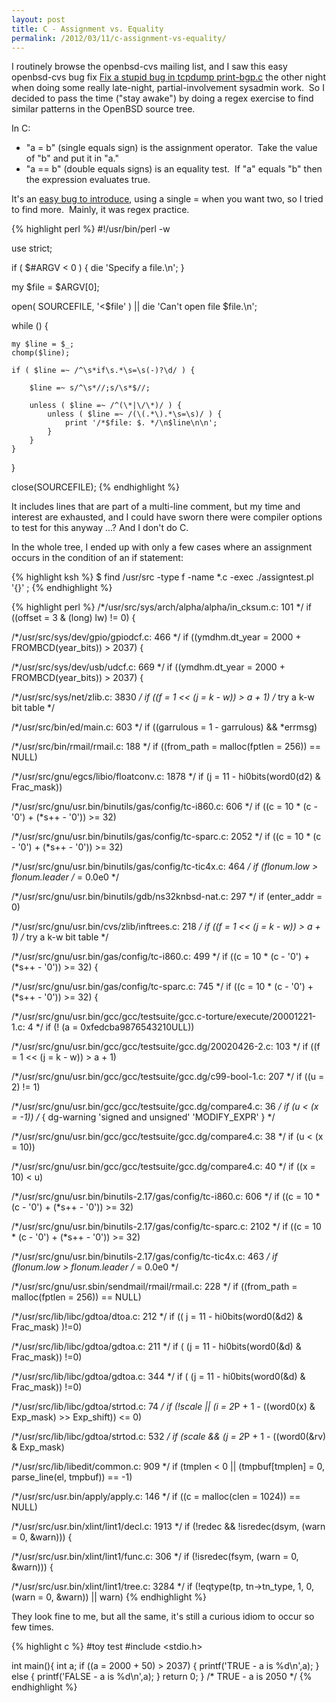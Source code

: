 ```yaml
---
layout: post
title: C - Assignment vs. Equality
permalink: /2012/03/11/c-assignment-vs-equality/
---
```


I routinely browse the openbsd-cvs mailing list, and I saw this easy openbsd-cvs bug fix [Fix a stupid bug in tcpdump print-bgp.c](http://marc.info/?l=openbsd-tech&m=132966574603292&w=2) the other night when doing some really late-night, partial-involvement sysadmin work.  So I decided to pass the time ("stay awake") by doing a regex exercise to find similar patterns in the OpenBSD source tree.

In C:

* "a = b" (single equals sign) is the assignment operator.  Take the value of "b" and put it in "a."
* "a == b" (double equals signs) is an equality test.  If "a" equals "b" then the expression evaluates true.

It's an [easy bug to introduce](http://www.andromeda.com/people/ddyer/topten.html), using a single = when you want two, so I tried to find more.  Mainly, it was regex practice.

<!--excerpt-->

{% highlight perl %}
#!/usr/bin/perl -w

use strict;

if ( $#ARGV < 0 ) {
    die 'Specify a file.\n';
}

my $file = $ARGV[0];

open( SOURCEFILE, '<$file' ) || die 'Can't open file $file.\n';

while (<SOURCEFILE>) {

    my $line = $_;
    chomp($line);

    if ( $line =~ /^\s*if\s.*\s=\s(-)?\d/ ) {

        $line =~ s/^\s*//;s/\s*$//;

        unless ( $line =~ /^(\*|\/\*)/ ) {
            unless ( $line =~ /(\(.*\).*\s=\s)/ ) {
                print '/*$file: $. */\n$line\n\n';
            }
        }
    }
}

close(SOURCEFILE);
{% endhighlight %}

It includes lines that are part of a multi-line comment, but my time and interest are exhausted, and I could have sworn there were compiler options to test for this anyway ...?  And I don't do C.

In the whole tree, I ended up with only a few cases where an assignment occurs in the condition of an if statement:

{% highlight ksh %}
$ find /usr/src -type f -name \*.c -exec ./assigntest.pl '{}' \;
{% endhighlight %}

{% highlight perl %}
/*/usr/src/sys/arch/alpha/alpha/in_cksum.c: 101 */
if ((offset = 3 & (long) lw) != 0) {

/*/usr/src/sys/dev/gpio/gpiodcf.c: 466 */
if ((ymdhm.dt_year = 2000 + FROMBCD(year_bits)) > 2037) {

/*/usr/src/sys/dev/usb/udcf.c: 669 */
if ((ymdhm.dt_year = 2000 + FROMBCD(year_bits)) > 2037) {

/*/usr/src/sys/net/zlib.c: 3830 */
if ((f = 1 << (j = k - w)) > a + 1)     /* try a k-w bit table */

/*/usr/src/bin/ed/main.c: 603 */
if ((garrulous = 1 - garrulous) && *errmsg)

/*/usr/src/bin/rmail/rmail.c: 188 */
if ((from_path = malloc(fptlen = 256)) == NULL)

/*/usr/src/gnu/egcs/libio/floatconv.c: 1878 */
if (j = 11 - hi0bits(word0(d2) & Frac_mask))

/*/usr/src/gnu/usr.bin/binutils/gas/config/tc-i860.c: 606 */
if ((c = 10 * (c - '0') + (*s++ - '0')) >= 32)

/*/usr/src/gnu/usr.bin/binutils/gas/config/tc-sparc.c: 2052 */
if ((c = 10 * (c - '0') + (*s++ - '0')) >= 32)

/*/usr/src/gnu/usr.bin/binutils/gas/config/tc-tic4x.c: 464 */
if (flonum.low > flonum.leader  /* = 0.0e0 */

/*/usr/src/gnu/usr.bin/binutils/gdb/ns32knbsd-nat.c: 297 */
if (enter_addr = 0)

/*/usr/src/gnu/usr.bin/cvs/zlib/inftrees.c: 218 */
if ((f = 1 << (j = k - w)) > a + 1)     /* try a k-w bit table */

/*/usr/src/gnu/usr.bin/gas/config/tc-i860.c: 499 */
if ((c = 10 * (c - '0') + (*s++ - '0')) >= 32) {

/*/usr/src/gnu/usr.bin/gas/config/tc-sparc.c: 745 */
if ((c = 10 * (c - '0') + (*s++ - '0')) >= 32) {

/*/usr/src/gnu/usr.bin/gcc/gcc/testsuite/gcc.c-torture/execute/20001221-1.c: 4 */
if (! (a = 0xfedcba9876543210ULL))

/*/usr/src/gnu/usr.bin/gcc/gcc/testsuite/gcc.dg/20020426-2.c: 103 */
if ((f = 1 << (j = k - w)) > a + 1)

/*/usr/src/gnu/usr.bin/gcc/gcc/testsuite/gcc.dg/c99-bool-1.c: 207 */
if ((u = 2) != 1)

/*/usr/src/gnu/usr.bin/gcc/gcc/testsuite/gcc.dg/compare4.c: 36 */
if (u < (x = -1)) /* { dg-warning 'signed and unsigned' 'MODIFY_EXPR' } */

/*/usr/src/gnu/usr.bin/gcc/gcc/testsuite/gcc.dg/compare4.c: 38 */
if (u < (x = 10))

/*/usr/src/gnu/usr.bin/gcc/gcc/testsuite/gcc.dg/compare4.c: 40 */
if ((x = 10) < u)

/*/usr/src/gnu/usr.bin/binutils-2.17/gas/config/tc-i860.c: 606 */
if ((c = 10 * (c - '0') + (*s++ - '0')) >= 32)

/*/usr/src/gnu/usr.bin/binutils-2.17/gas/config/tc-sparc.c: 2102 */
if ((c = 10 * (c - '0') + (*s++ - '0')) >= 32)

/*/usr/src/gnu/usr.bin/binutils-2.17/gas/config/tc-tic4x.c: 463 */
if (flonum.low > flonum.leader  /* = 0.0e0 */

/*/usr/src/gnu/usr.sbin/sendmail/rmail/rmail.c: 228 */
if ((from_path = malloc(fptlen = 256)) == NULL)

/*/usr/src/lib/libc/gdtoa/dtoa.c: 212 */
if (( j = 11 - hi0bits(word0(&d2) & Frac_mask) )!=0)

/*/usr/src/lib/libc/gdtoa/gdtoa.c: 211 */
if ( (j = 11 - hi0bits(word0(&d) & Frac_mask)) !=0)

/*/usr/src/lib/libc/gdtoa/gdtoa.c: 344 */
if ( (j = 11 - hi0bits(word0(&d) & Frac_mask)) !=0)

/*/usr/src/lib/libc/gdtoa/strtod.c: 74 */
if (!scale || (i = 2*P + 1 - ((word0(x) & Exp_mask) >> Exp_shift)) <= 0)

/*/usr/src/lib/libc/gdtoa/strtod.c: 532 */
if (scale && (j = 2*P + 1 - ((word0(&rv) & Exp_mask)

/*/usr/src/lib/libedit/common.c: 909 */
if (tmplen < 0 || (tmpbuf[tmplen] = 0, parse_line(el, tmpbuf)) == -1)

/*/usr/src/usr.bin/apply/apply.c: 146 */
if ((c = malloc(clen = 1024)) == NULL)

/*/usr/src/usr.bin/xlint/lint1/decl.c: 1913 */
if (!redec && !isredec(dsym, (warn = 0, &warn))) {

/*/usr/src/usr.bin/xlint/lint1/func.c: 306 */
if (!isredec(fsym, (warn = 0, &warn))) {

/*/usr/src/usr.bin/xlint/lint1/tree.c: 3284 */
if (!eqtype(tp, tn->tn_type, 1, 0, (warn = 0, &warn)) || warn)
{% endhighlight %}

They look fine to me, but all the same, it's still a curious idiom to occur so few times.

{% highlight c %}
#toy test
#include <stdio.h>

int main(){
    int     a;
    if ((a = 2000 + 50) > 2037) {
        printf('TRUE - a is %d\n',a);
    }
    else {
        printf('FALSE - a is %d\n',a);
    }
return 0;
}
/* TRUE - a is 2050 */
{% endhighlight %}



